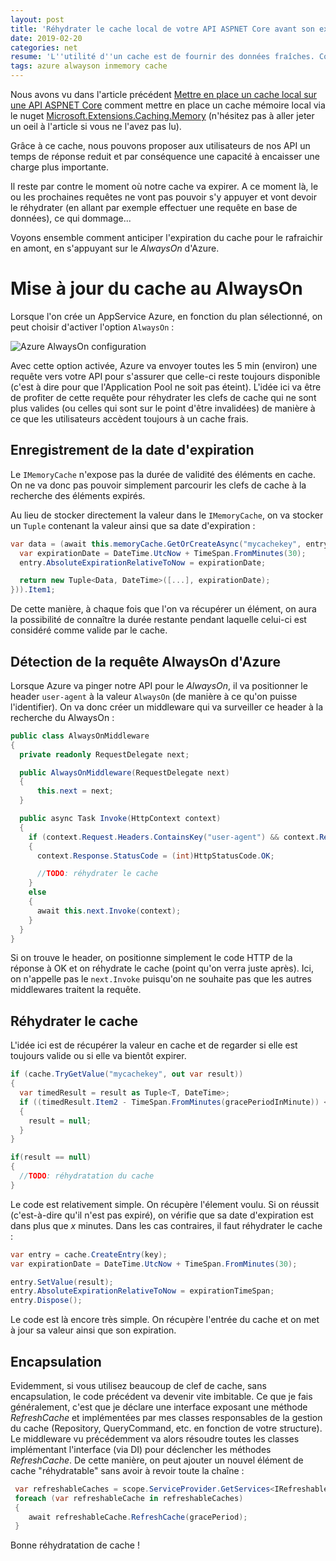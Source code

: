 ```yaml
---
layout: post
title: 'Réhydrater le cache local de votre API ASPNET Core avant son expiration'
date: 2019-02-20
categories: net
resume: 'L''utilité d''un cache est de fournir des données fraîches. Comment éviter que ces données expirent et que notre cache ne soit plus à jour ?'
tags: azure alwayson inmemory cache
---
```

Nous avons vu dans l'article précédent <a href="https://sebastienollivier.fr/blog/asp-net-mvc/mettre-en-place-un-cache-local-sur-une-api-aspnetcore">Mettre en place un cache local sur une API ASPNET Core</a> comment mettre en place un cache mémoire local via le nuget <a href="https://www.nuget.org/packages/Microsoft.Extensions.Caching.Memory/" title="Microsoft.Extensions.Caching.Memory Nuget Page" target="_blank">Microsoft.Extensions.Caching.Memory</a> (n'hésitez pas à aller jeter un oeil à l'article si vous ne l'avez pas lu).

Grâce à ce cache, nous pouvons proposer aux utilisateurs de nos API un temps de réponse reduit et par conséquence une capacité à encaisser une charge plus importante.

Il reste par contre le moment où notre cache va expirer. A ce moment là, le ou les prochaines requêtes ne vont pas pouvoir s'y appuyer et vont devoir le réhydrater (en allant par exemple effectuer une requête en base de données), ce qui dommage...

Voyons ensemble comment anticiper l'expiration du cache pour le rafraichir en amont, en s'appuyant sur le _AlwaysOn_ d'Azure.

# Mise à jour du cache au AlwaysOn

Lorsque l'on crée un AppService Azure, en fonction du plan sélectionné, on peut choisir d'activer l'option `AlwaysOn` :

<img src='https://sebastienollivier.blob.core.windows.net/blog/utiliser-le-alwayson-azure-pour-garder-le-cache-de-votre-api-a-jour/alwayson.png' alt='Azure AlwaysOn configuration' />

Avec cette option activée, Azure va envoyer toutes les 5 min (environ) une requête vers votre API pour s'assurer que celle-ci reste toujours disponible (c'est à dire pour que l'Application Pool ne soit pas éteint). L'idée ici va être de profiter de cette requête pour réhydrater les clefs de cache qui ne sont plus valides (ou celles qui sont sur le point d'être invalidées) de manière à ce que les utilisateurs accèdent toujours à un cache frais.

## Enregistrement de la date d'expiration

Le `IMemoryCache` n'expose pas la durée de validité des éléments en cache. On ne va donc pas pouvoir simplement parcourir les clefs de cache à la recherche des éléments expirés.

Au lieu de stocker directement la valeur dans le `IMemoryCache`, on va stocker un `Tuple` contenant la valeur ainsi que sa date d'expiration :

```csharp
var data = (await this.memoryCache.GetOrCreateAsync("mycachekey", entry => {
  var expirationDate = DateTime.UtcNow + TimeSpan.FromMinutes(30);
  entry.AbsoluteExpirationRelativeToNow = expirationDate;

  return new Tuple<Data, DateTime>([...], expirationDate);
})).Item1;
```

De cette manière, à chaque fois que l'on va récupérer un élément, on aura la possibilité de connaître la durée restante pendant laquelle celui-ci est considéré comme valide par le cache.

## Détection de la requête AlwaysOn d'Azure

Lorsque Azure va pinger notre API pour le _AlwaysOn_, il va positionner le header `user-agent` à la valeur `AlwaysOn` (de manière à ce qu'on puisse l'identifier). On va donc créer un middleware qui va surveiller ce header à la recherche du AlwaysOn :

```csharp
public class AlwaysOnMiddleware
{
  private readonly RequestDelegate next;

  public AlwaysOnMiddleware(RequestDelegate next)
  {
      this.next = next;
  }

  public async Task Invoke(HttpContext context)
  {
    if (context.Request.Headers.ContainsKey("user-agent") && context.Request.Headers["user-agent"] == "AlwaysOn")
    {
      context.Response.StatusCode = (int)HttpStatusCode.OK; 

      //TODO: réhydrater le cache
    }
    else
    {
      await this.next.Invoke(context);
    }
  }
}
```

Si on trouve le header, on positionne simplement le code HTTP de la réponse à OK et on réhydrate le cache (point qu'on verra juste après). Ici, on n'appelle pas le `next.Invoke` puisqu'on ne souhaite pas que les autres middlewares traitent la requête.

## Réhydrater le cache

L'idée ici est de récupérer la valeur en cache et de regarder si elle est toujours valide ou si elle va bientôt expirer.

```csharp
if (cache.TryGetValue("mycachekey", out var result))
{
  var timedResult = result as Tuple<T, DateTime>;
  if ((timedResult.Item2 - TimeSpan.FromMinutes(gracePeriodInMinute)) < DateTime.UtcNow)
  {
    result = null;
  }
}

if(result == null)
{
  //TODO: réhydratation du cache
}
```

Le code est relativement simple. On récupère l'élement voulu. Si on réussit (c'est-à-dire qu'il n'est pas expiré), on vérifie que sa date d'expiration est dans plus que _x_ minutes. Dans les cas contraires, il faut réhydrater le cache :

```csharp
var entry = cache.CreateEntry(key);
var expirationDate = DateTime.UtcNow + TimeSpan.FromMinutes(30);

entry.SetValue(result);
entry.AbsoluteExpirationRelativeToNow = expirationTimeSpan;
entry.Dispose();

```

Le code est là encore très simple. On récupère l'entrée du cache et on met à jour sa valeur ainsi que son expiration.

## Encapsulation

Evidemment, si vous utilisez beaucoup de clef de cache, sans encapsulation, le code précédent va devenir vite imbitable. Ce que je fais généralement, c'est que je déclare une interface exposant une méthode _RefreshCache_ et implémentées par mes classes responsables de la gestion du cache (Repository, QueryCommand, etc. en fonction de votre structure). Le middleware vu précédemment va alors résoudre toutes les classes implémentant l'interface (via DI) pour déclencher les méthodes _RefreshCache_. De cette manière, on peut ajouter un nouvel élément de cache "réhydratable" sans avoir à revoir toute la chaîne :

```csharp
 var refreshableCaches = scope.ServiceProvider.GetServices<IRefreshableCacheQuery>();
 foreach (var refreshableCache in refreshableCaches)
 {
    await refreshableCache.RefreshCache(gracePeriod);
 }
```

Bonne réhydratation de cache !

